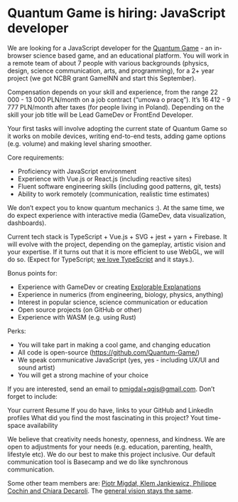 # Quantum Game is hiring: JavaScript developer

We are looking for a JavaScript developer for the [Quantum Game](https://quantumgame.io) - an in-browser science based game, and an educational platform. You will work in a remote team of about 7 people with various backgrounds (physics, design, science communication, arts, and programming), for a 2+ year project (we got NCBR grant GameINN and start this September).

Compensation depends on your skill and experience, from the range 22 000 - 13 000 PLN/month on a job contract (“umowa o pracę”). It’s 16 412 - 9 777 PLN/month after taxes (for people living in Poland). Depending on the skill your job title will be Lead GameDev or FrontEnd Developer.

Your first tasks will involve adopting the current state of Quantum Game so it works on mobile devices, writing end-to-end tests, adding game options (e.g. volume) and making level sharing smoother.

Core requirements:

* Proficiency with JavaScript environment
* Experience with Vue.js or React.js (including reactive sites)
* Fluent software engineering skills (including good patterns, git, tests)
* Ability to work remotely (communication, realistic time estimates) 

We don’t expect you to know quantum mechanics :). At the same time, we do expect experience with interactive media (GameDev, data visualization, dashboards). 

Current tech stack is TypeScript + Vue.js + SVG + jest + yarn + Firebase. It will evolve with the project, depending on the gameplay, artistic vision and your expertise. If it turns out that it is more efficient to use WebGL, we will do so. (Expect for TypeScript; [we love TypeScript](https://p.migdal.pl/2020/03/02/types-tests-typescript.html) and it stays.).

Bonus points for:

* Experience with GameDev or creating [Explorable Explanations](https://explorabl.es/)
* Experience in numerics (from engineering, biology, physics, anything) 
* Interest in popular science, science communication or education
* Open source projects (on GitHub or other)
* Experience with WASM (e.g. using Rust)

Perks:

* You will take part in making a cool game, and changing education
* All code is open-source (<https://github.com/Quantum-Game/>)
* We speak communicative JavaScript (yes, yes - including UX/UI and sound artist)
* You will get a strong machine of your choice

If you are interested, send an email to pmigdal+qgjs@gmail.com. Don’t forget to include:

Your current Resume
If you do have, links to your GitHub and LinkedIn profiles
What did you find the most fascinating in this project?
Yout time-space availability

We believe that creativity needs honesty, openness, and kindness. We are open to adjustments for your needs (e.g. education, parenting, health, lifestyle etc). We do our best to make this project inclusive. Our default communication tool is Basecamp and we do like synchronous communication. 

Some other team members are: [Piotr Migdał, Klem Jankiewicz, Philippe Cochin and Chiara Decaroli](https://medium.com/quantum-photons/https-medium-com-quantum-photons-meet-the-team-37d4f7fcbdd9). The [general vision stays the same](https://medium.com/quantum-photons/there-will-be-the-next-quantum-game-with-photons-276568d63613).
